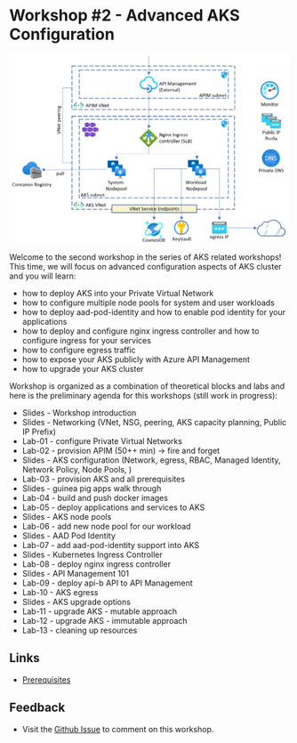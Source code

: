 # Workshop #2 - Advanced AKS Configuration

![logo](images/logo.png)

Welcome to the second workshop in the series of AKS related workshops! 
This time, we will focus on advanced configuration aspects of AKS cluster and you will learn:

* how to deploy AKS into your Private Virtual Network 
* how to configure multiple node pools for system and user workloads
* how to deploy aad-pod-identity and how to enable pod identity for your applications
* how to deploy and configure nginx ingress controller and how to configure ingress for your services
* how to configure egress traffic
* how to expose your AKS publicly with Azure API Management 
* how to upgrade your AKS cluster

Workshop is organized as a combination of theoretical blocks and labs and here is the preliminary agenda for this workshops (still work in progress):
 
 * Slides - Workshop introduction
 * Slides - Networking (VNet, NSG, peering, AKS capacity planning, Public IP Prefix)
 * Lab-01 - configure Private Virtual Networks
 * Lab-02 - provision APIM (50++ min) -> fire and forget
 * Slides - AKS configuration (Network, egress, RBAC, Managed Identity, Network Policy, Node Pools, )  
 * Lab-03 - provision AKS and all prerequisites
 * Slides - guinea pig apps walk through
 * Lab-04 - build and push docker images
 * Lab-05 - deploy applications and services to AKS
 * Slides - AKS node pools
 * Lab-06 - add new node pool for our workload
 * Slides - AAD Pod Identity
 * Lab-07 - add aad-pod-identity support into AKS 
 * Slides - Kubernetes Ingress Controller
 * Lab-08 - deploy nginx ingress controller
 * Slides - API Management 101 
 * Lab-09 - deploy api-b API to API Management
 * Lab-10 - AKS egress 
 * Slides - AKS upgrade options
 * Lab-11 - upgrade AKS - mutable approach
 * Lab-12 - upgrade AKS - immutable approach
 * Lab-13 - cleaning up resources

## Links

* [Prerequisites](prerequisites.md)

## Feedback

* Visit the [Github Issue](https://github.com/evgenyb/aks-workshops/issues/14) to comment on this workshop. 